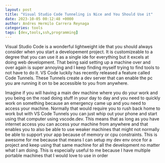 ```yaml
---
layout: post
title: "Visual Studio Code Tunneling is Nice and You Should Use it"
date: 2023-10-05 00:12:48 +0000
author: Andres Hermilo Carrera Reynaga
categories: tools
tags: [dev,tools,ssh,programming]
---
```

Visual Studio Code is a wonderful lightweight ide that you should always consider when you start a developement project. 
It is customizeable to a degree that you can use it as a single ide for everything but it excels at doing web development. 
That being said setting up a machine over and over again is super annoying and I keep finding myself trying to find tools to not have to do it.
VS Code luckily has recently released a feature called Code Tunnels. These Tunnels create a dev server that can enable the pc you are running it on to be accessible to you from anywhere.

Imagine if you will having a main dev machine where you do your work and you being on the road doing stuff in your day to day and you need to quickly work on something 
because an emergency came up and you need to access your machine. Normally that would require you to rush back home to work but with VS Code Tunnels you can just whip out your phone and start using that computer using vscode.dev.
This means that as long as you have internet access you can access your machine from anywhere and that enables you to also be able to use weaker machines that might not normally be able to support your app because of memory or cpu constraints.
This is awesome for me because that means I can setup my dev env once for a project and keep using that same machine for all the development no matter what I am doing. This is especially useful to me because I have multiple portable machines that I would love to use in order 